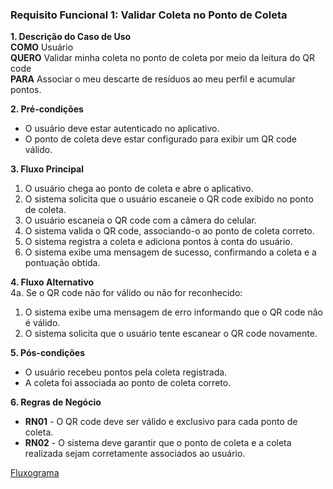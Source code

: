 ### Requisito Funcional 1: Validar Coleta no Ponto de Coleta  

**1. Descrição do Caso de Uso**  
**COMO** Usuário  
**QUERO** Validar minha coleta no ponto de coleta por meio da leitura do QR code  
**PARA** Associar o meu descarte de resíduos ao meu perfil e acumular pontos.  

**2. Pré-condições**  
- O usuário deve estar autenticado no aplicativo.  
- O ponto de coleta deve estar configurado para exibir um QR code válido.

**3. Fluxo Principal**  
1. O usuário chega ao ponto de coleta e abre o aplicativo.  
2. O sistema solicita que o usuário escaneie o QR code exibido no ponto de coleta.  
3. O usuário escaneia o QR code com a câmera do celular.  
4. O sistema valida o QR code, associando-o ao ponto de coleta correto.
5. O sistema registra a coleta e adiciona pontos à conta do usuário.  
6. O sistema exibe uma mensagem de sucesso, confirmando a coleta e a pontuação obtida.

**4. Fluxo Alternativo**  
4a. Se o QR code não for válido ou não for reconhecido:
   1. O sistema exibe uma mensagem de erro informando que o QR code não é válido.
   2. O sistema solicita que o usuário tente escanear o QR code novamente.

**5. Pós-condições**  
- O usuário recebeu pontos pela coleta registrada.  
- A coleta foi associada ao ponto de coleta correto.

**6. Regras de Negócio**  
- **RN01** - O QR code deve ser válido e exclusivo para cada ponto de coleta.  
- **RN02** - O sistema deve garantir que o ponto de coleta e a coleta realizada sejam corretamente associados ao usuário.


[Fluxograma](https://drive.google.com/file/d/1xCEFz9yeaIRs2zseGTO7rb6nPvv_YPO6/view?usp=sharing)

